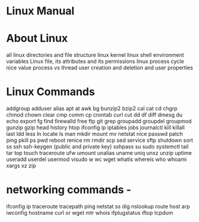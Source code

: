 # Linux Manual

# About Linux
all linux directories and file structure
linux kernel
linux shell
environment variables
Linux file, its attributes and its permissions
linux process cycle
nice value
process vs thread
user creation and deletion and user properties


# Linux Commands
addgroup
adduser
alias
apt
at
awk
bg
bunzip2
bzip2
cal
cat
cd
chgrp
chmod
chown
clear
cmp
comm
cp
crontab
curl
cut
dd
df
diff
dmesg
du
echo
export
fg
find
firewalld
free
ftp
git
grep
groupadd
groupdel
groupmod
gunzip
gzip
head
history
htop
ifconfig
ip
iptables
jobs
journalctl
kill
killall
last
ldd
less
ln
locate
ls
man
mkdir
mount
mv
netstat
nice
passwd
patch
ping
pkill
ps
pwd
reboot
renice
rm
rmdir
scp
sed
service
sftp
shutdown
sort
ss
ssh
ssh-keygen (public and private key)
sshpass
su
sudo
systemctl
tail
tar
top
touch
traceroute
ufw
umount
unalias
uname
uniq
unxz
unzip
uptime
useradd
userdel
usermod
visudo
w
wc
wget
whatis
whereis
who
whoami
xargs
xz
zip

# networking commands - 
ifconfig 
ip
traceroute
tracepath
ping
netstat
ss
dig
nslookup
route
host
arp
iwconfig
hostname
curl or wget
mtr
whois
ifplugstatus
iftop
tcpdum

